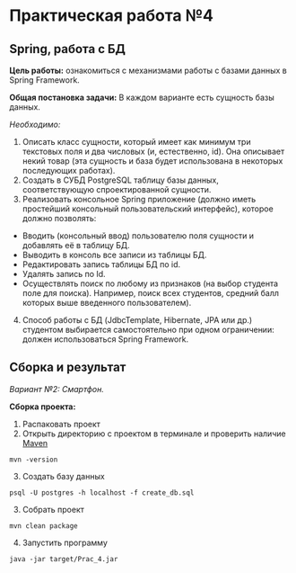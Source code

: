 # Практическая работа №4
## Spring, работа с БД
**Цель работы:** ознакомиться с механизмами работы с базами данных в Spring Framework.

**Общая постановка задачи:** В каждом варианте есть сущность базы данных.

*Необходимо:*

1. Описать класс сущности, который имеет как минимум три текстовых поля и два числовых (и, естественно, id). Она описывает некий товар (эта сущность и база будет использована в некоторых последующих работах).
2. Создать в СУБД PostgreSQL таблицу базы данных, соответствующую спроектированной сущности.
3. Реализовать консольное Spring приложение (должно иметь простейший консольный пользовательский интерфейс), которое должно позволять:
* Вводить (консольный ввод) пользователю поля сущности и добавлять её в таблицу БД.
* Выводить в консоль все записи из таблицы БД.
* Редактировать запись таблицы БД по id.
* Удалять запись по Id.
* Осуществлять поиск по любому из признаков (на выбор студента поле для поиска). Например, поиск всех студентов, средний балл которых выше введенного пользователем).
4. Способ работы с БД (JdbcTemplate, Hibernate, JPA или др.) студентом выбирается самостоятельно при одном ограничении: должен использоваться Spring Framework.

## Сборка и результат
_Вариант №2: Смартфон._

**Сборка проекта:**
1. Распаковать проект
2. Открыть директорию с проектом в терминале и проверить наличие [Maven](https://maven.apache.org/download.cgi)
```
mvn -version
```
3. Создать базу данных
```
psql -U postgres -h localhost -f create_db.sql
```
3. Собрать проект
```
mvn clean package
```
4. Запустить программу
```
java -jar target/Prac_4.jar 
```
